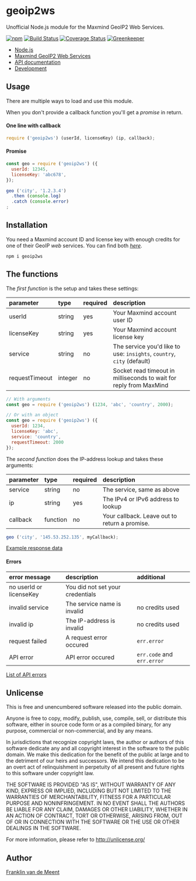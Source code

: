 geoip2ws
========

Unofficial Node.js module for the Maxmind GeoIP2 Web Services.

[![npm](https://img.shields.io/npm/v/geoip2ws.svg?maxAge=3600)](https://github.com/fvdm/nodejs-geoip2ws/blob/master/CHANGELOG.md)
[![Build Status](https://travis-ci.org/fvdm/nodejs-geoip2ws.svg?branch=master)](https://travis-ci.org/fvdm/nodejs-geoip2ws)
[![Coverage Status](https://coveralls.io/repos/github/fvdm/nodejs-geoip2ws/badge.svg?branch=master)](https://coveralls.io/github/fvdm/nodejs-geoip2ws?branch=master)
[![Greenkeeper](https://badges.greenkeeper.io/fvdm/nodejs-geoip2ws.svg)](https://greenkeeper.io/)

* [Node.js](https://nodejs.org/)
* [Maxmind GeoIP2 Web Services](https://www.maxmind.com/en/geoip2-precision-services)
* [API documentation](http://dev.maxmind.com/geoip/geoip2/web-services/)
* [Development](https://github.com/fvdm/nodejs-geoip2ws/wiki)


Usage
-----

There are multiple ways to load and use this module.

When you don't provide a callback function you'll get
a _promise_ in return.


#### One line with callback

```js
require ('geoip2ws') (userId, licenseKey) (ip, callback);
```


#### Promise

```js
const geo = require ('geoip2ws') ({
  userId: 12345,
  licenseKey: 'abc678',
});

geo ('city', '1.2.3.4')
  .then (console.log)
  .catch (console.error)
;
```


Installation
------------

You need a Maxmind account ID and license key with enough credits
for one of their GeoIP *web* services.
You can find both [*here*](https://www.maxmind.com/en/my_license_key).

`npm i geoip2ws`


The functions
-------------

The _first function_ is the setup and takes these settings:

parameter      | type    | required | description
:--------------|:--------|:---------|:--------------------------------
userId         | string  | yes      | Your Maxmind account user ID
licenseKey     | string  | yes      | Your Maxmind account license key
service        | string  | no       | The service you'd like to use: `insights`, `country`, `city` (default)
requestTimeout | integer | no       | Socket read timeout in milliseconds to wait for reply from MaxMind

```js
// With arguments
const geo = require ('geoip2ws') (1234, 'abc', 'country', 2000);

// Or with an object
const geo = require ('geoip2ws') ({
  userId: 1234,
  licenseKey: 'abc',
  service: 'country',
  requestTimeout: 2000
});
```


The _second function_ does the IP-address lookup and takes these arguments:

parameter | type     | required | description
:---------|:---------|:---------|:--------------------------------------------
service   | string   | no       | The service, same as above
ip        | string   | yes      | The IPv4 or IPv6 address to lookup
callback  | function | no       | Your callback. Leave out to return a promise.

```js
geo ('city', '145.53.252.135', myCallback);
```

[Example response data](http://dev.maxmind.com/geoip/geoip2/web-services/#Response_Body)


#### Errors

error message           | description                      | additional
:-----------------------|:---------------------------------|:--------------------------
no userId or licenseKey | You did not set your credentials |
invalid service         | The service name is invalid      | no credits used
invalid ip              | The IP-address is invalid        | no credits used
request failed          | A request error occured          | `err.error`
API error               | API error occured                | `err.code` and `err.error`


[List of API errors](http://dev.maxmind.com/geoip/geoip2/web-services/#Errors)


Unlicense
---------

This is free and unencumbered software released into the public domain.

Anyone is free to copy, modify, publish, use, compile, sell, or
distribute this software, either in source code form or as a compiled
binary, for any purpose, commercial or non-commercial, and by any
means.

In jurisdictions that recognize copyright laws, the author or authors
of this software dedicate any and all copyright interest in the
software to the public domain. We make this dedication for the benefit
of the public at large and to the detriment of our heirs and
successors. We intend this dedication to be an overt act of
relinquishment in perpetuity of all present and future rights to this
software under copyright law.

THE SOFTWARE IS PROVIDED "AS IS", WITHOUT WARRANTY OF ANY KIND,
EXPRESS OR IMPLIED, INCLUDING BUT NOT LIMITED TO THE WARRANTIES OF
MERCHANTABILITY, FITNESS FOR A PARTICULAR PURPOSE AND NONINFRINGEMENT.
IN NO EVENT SHALL THE AUTHORS BE LIABLE FOR ANY CLAIM, DAMAGES OR
OTHER LIABILITY, WHETHER IN AN ACTION OF CONTRACT, TORT OR OTHERWISE,
ARISING FROM, OUT OF OR IN CONNECTION WITH THE SOFTWARE OR THE USE OR
OTHER DEALINGS IN THE SOFTWARE.

For more information, please refer to <http://unlicense.org/>


Author
------

[Franklin van de Meent](https://frankl.in/)
